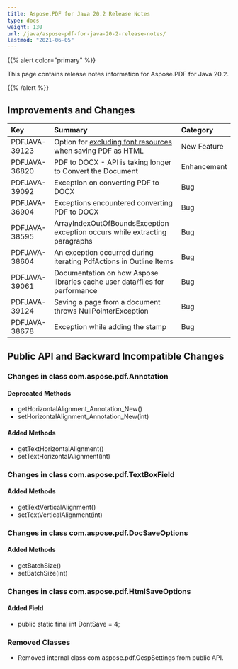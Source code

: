 ```yaml
---
title: Aspose.PDF for Java 20.2 Release Notes
type: docs
weight: 130
url: /java/aspose-pdf-for-java-20-2-release-notes/
lastmod: "2021-06-05"
---
```


{{% alert color="primary" %}}

This page contains release notes information for Aspose.PDF for Java 20.2.

{{% /alert %}}
## **Improvements and Changes**

|**Key**|**Summary**|**Category**|
| :- | :- | :- |
|PDFJAVA-39123|Option for [excluding font resources](/pdf/java/convert-pdf-to-html-format/#convertpdftohtmlformat-pdftohtml-excludefontresources) when saving PDF as HTML|New Feature|
|PDFJAVA-36820|PDF to DOCX - API is taking longer to Convert the Document|Enhancement|
|PDFJAVA-39092|Exception on converting PDF to DOCX|Bug|
|PDFJAVA-36904|Exceptions encountered converting PDF to DOCX|Bug|
|PDFJAVA-38595|ArrayIndexOutOfBoundsException exception occurs while extracting paragraphs|Bug|
|PDFJAVA-38604|An exception occurred during iterating PdfActions in Outline Items|Bug|
|PDFJAVA-39061|Documentation on how Aspose libraries cache user data/files for performance|Bug|
|PDFJAVA-39124|Saving a page from a document throws NullPointerException|Bug|
|PDFJAVA-38678|Exception while adding the stamp|Bug|
## **Public API and Backward Incompatible Changes**
### **Changes in class com.aspose.pdf.Annotation**
#### **Deprecated Methods**
- getHorizontalAlignment_Annotation_New()
- setHorizontalAlignment_Annotation_New(int)
#### **Added Methods**
- getTextHorizontalAlignment()
- setTextHorizontalAlignment(int)
### **Changes in class com.aspose.pdf.TextBoxField**
#### **Added Methods**
- getTextVerticalAlignment()
- setTextVerticalAlignment(int)
### **Changes in class com.aspose.pdf.DocSaveOptions**
#### **Added Methods**
- getBatchSize()
- setBatchSize(int)
### **Changes in class com.aspose.pdf.HtmlSaveOptions**
#### **Added Field**
- public static final int DontSave = 4;
### **Removed Classes**
- Removed internal class com.aspose.pdf.OcspSettings from public API.
